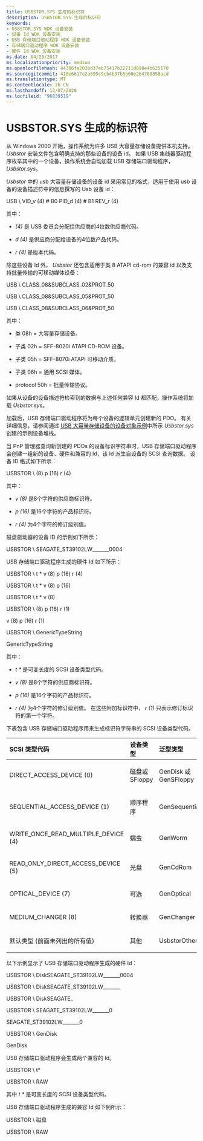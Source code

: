 ```yaml
---
title: USBSTOR.SYS 生成的标识符
description: USBSTOR.SYS 生成的标识符
keywords:
- USBSTOR.SYS WDK 设备安装
- 设备 Id WDK 设备安装
- USB 存储端口驱动程序 WDK 设备安装
- 存储端口驱动程序 WDK 设备安装
- 硬件 Id WDK 设备安装
ms.date: 04/20/2017
ms.localizationpriority: medium
ms.openlocfilehash: 44306fa203bd37eb75417b22711d898e4b625170
ms.sourcegitcommit: 418e6617e2a695c9cb4b37b5b60e264760858acd
ms.translationtype: MT
ms.contentlocale: zh-CN
ms.lasthandoff: 12/07/2020
ms.locfileid: "96839519"
---
```

# <a name="identifiers-generated-by-usbstorsys"></a>USBSTOR.SYS 生成的标识符





从 Windows 2000 开始，操作系统为许多 USB 大容量存储设备提供本机支持。 *Usbstor* 安装文件包含明确支持的那些设备的设备 id。 如果 USB 集线器驱动程序枚举其中的一个设备，操作系统会自动加载 USB 存储端口驱动程序， *Usbstor.sys*。

*Usbstor* 中的 usb 大容量存储设备的设备 id 采用常见的格式，适用于使用 usb 设备的设备描述符中的信息撰写的 Usb 设备 id：

USB \\ VID_v (4) # B0 PID_d (4) # B1 REV_r (4) 

其中：

-   *(4)* 是 USB 委员会分配给供应商的4位数供应商代码。

-   *d (4)* 是供应商分配给设备的4位数产品代码。

-   *r (4)* 是版本代码。

除这些设备 Id 外， *Usbstor* 还包含适用于类 8 ATAPI cd-rom 的兼容 id 以及支持批量传输的可移动媒体设备：

USB \\ CLASS_08&SUBCLASS_02&PROT_50

USB \\ CLASS_08&SUBCLASS_05&PROT_50

USB \\ CLASS_08&SUBCLASS_06&PROT_50

其中：

-   类 08h = 大容量存储设备。

-   子类 02h = SFF-8020i ATAPI CD-ROM 设备。

-   子类 05h = SFF-8070i ATAPI 可移动介质。

-   子类 06h = 通用 SCSI 媒体。

-   protocol 50h = 批量传输协议。

如果从设备的设备描述符检索到的数据与上述任何兼容 Id 都匹配，操作系统将加载 *Usbstor.sys*。

加载后，USB 存储端口驱动程序将为每个设备的逻辑单元创建新的 PDO。 有关详细信息，请参阅通过 [USB 大容量存储设备的设备对象示例](../storage/device-object-example-for-a-usb-mass-storage-device.md)中所示 *Usbstor.sys* 创建的示例设备堆栈。

当 PnP 管理器查询新创建的 PDOs 的设备标识字符串时，USB 存储端口驱动程序会创建一组新的设备、硬件和兼容的 Id，该 Id 派生自设备的 SCSI 查询数据。 设备 ID 格式如下所示：

USBSTOR \\ (8) p (16) r (4) 

其中：

-   *v (8)* 是8个字符的供应商标识符。

-   *p (16)* 是16个字符的产品标识符。

-   *r (4)* 为4个字符的修订级别值。

磁盘驱动器的设备 ID 的示例如下所示：

USBSTOR \\ SEAGATE_ST39102LW_______0004

USB 存储端口驱动程序生成的硬件 Id 如下所示：

USBSTOR \\ t \* v (8) p (16) r (4) 

USBSTOR \\ t \* v (8) p (16) 

USBSTOR \\ t \* v (8) 

USBSTOR \\ (8) p (16) r (1) 

v (8) p (16) r (1) 

USBSTOR \\ GenericTypeString

GenericTypeString

其中：

- *t \** 是可变长度的 SCSI 设备类型代码。

- *v (8)* 是8个字符的供应商标识符。

- *p (16)* 是16个字符的产品标识符。

- *r (4)* 为4个字符的修订级别值。 在这些附加标识符中， *r (1)* 只表示修订标识符的第一个字符。

下表包含 USB 存储端口驱动程序用来生成标识符字符串的 SCSI 设备类型代码。

<table>
<colgroup>
<col width="33%" />
<col width="33%" />
<col width="33%" />
</colgroup>
<thead>
<tr class="header">
<th align="left">SCSI 类型代码</th>
<th align="left">设备类型</th>
<th align="left">泛型类型</th>
</tr>
</thead>
<tbody>
<tr class="odd">
<td align="left"><p>DIRECT_ACCESS_DEVICE (0) </p></td>
<td align="left"><p>磁盘或 SFloppy</p></td>
<td align="left"><p>GenDisk 或 GenSFloppy</p></td>
</tr>
<tr class="even">
<td align="left"><p>SEQUENTIAL_ACCESS_DEVICE (1) </p></td>
<td align="left"><p>顺序程序</p></td>
<td align="left"><p>GenSequential</p></td>
</tr>
<tr class="odd">
<td align="left"><p>WRITE_ONCE_READ_MULTIPLE_DEVICE (4) </p></td>
<td align="left"><p>蠕虫</p></td>
<td align="left"><p>GenWorm</p></td>
</tr>
<tr class="even">
<td align="left"><p>READ_ONLY_DIRECT_ACCESS_DEVICE (5) </p></td>
<td align="left"><p>光盘</p></td>
<td align="left"><p>GenCdRom</p></td>
</tr>
<tr class="odd">
<td align="left"><p>OPTICAL_DEVICE (7) </p></td>
<td align="left"><p>可选</p></td>
<td align="left"><p>GenOptical</p></td>
</tr>
<tr class="even">
<td align="left"><p>MEDIUM_CHANGER (8) </p></td>
<td align="left"><p>转换器</p></td>
<td align="left"><p>GenChanger</p></td>
</tr>
<tr class="odd">
<td align="left"><p>默认类型 (前面未列出的所有值) </p></td>
<td align="left"><p>其他</p></td>
<td align="left"><p>UsbstorOther</p></td>
</tr>
</tbody>
</table>

 

以下示例显示了 USB 存储端口驱动程序生成的硬件 Id：

USBSTOR \\ DiskSEAGATE_ST39102LW_______0004

USBSTOR \\ DiskSEAGATE_ST39102LW_______

USBSTOR \\ DiskSEAGATE_

USBSTOR \\ SEAGATE_ST39102LW_______0

SEAGATE_ST39102LW_______0

USBSTOR \\ GenDisk

GenDisk

USB 存储端口驱动程序会生成两个兼容的 Id。

USBSTOR \\ t\*

USBSTOR \\ RAW

其中 *t \** 是可变长度的 SCSI 设备类型代码。

USB 存储端口驱动程序生成的兼容 Id 如下例所示：

USBSTOR \\ 磁盘

USBSTOR \\ RAW

 

